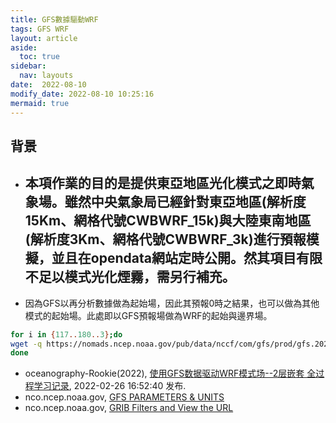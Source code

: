 ```yaml
---
title: GFS數據驅動WRF
tags: GFS WRF
layout: article
aside:
  toc: true
sidebar:
  nav: layouts
date:  2022-08-10
modify_date: 2022-08-10 10:25:16
mermaid: true
---
```

## 背景
- 本項作業的目的是提供東亞地區光化模式之即時氣象場。雖然中央氣象局已經針對東亞地區(解析度15Km、網格代號CWBWRF_15k)與大陸東南地區(解析度3Km、網格代號CWBWRF_3k)進行預報模擬，並且在opendata網站定時公開。然其項目有限不足以模式光化煙霧，需另行補充。
  - 
- 因為GFS以再分析數據做為起始場，因此其預報0時之結果，也可以做為其他模式的起始場。此處即以GFS預報場做為WRF的起始與邊界場。


```bash
for i in {117..180..3};do 
wget -q https://nomads.ncep.noaa.gov/pub/data/nccf/com/gfs/prod/gfs.20220810/00/atmos/gfs.t${BH}z.pgrb2.1p00.f$i
done 
```


- oceanography-Rookie(2022), [使用GFS数据驱动WRF模式场--2层嵌套 全过程学习记录](https://blog.csdn.net/weixin_44237337/article/details/123152177),  2022-02-26 16:52:40 发布.
- nco.ncep.noaa.gov, [GFS PARAMETERS & UNITS](https://www.nco.ncep.noaa.gov/pmb/docs/on388/table2.html)
- nco.ncep.noaa.gov, [GRIB Filters and View the URL](https://nomads.ncep.noaa.gov/cgi-bin/filter_gfs_1p00.pl?dir=%2Fgfs.20220804%2F00%2Fatmos)